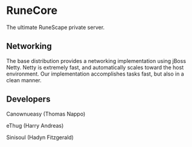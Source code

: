 RuneCore
===========
The ultimate RuneScape private server.

Networking
----------
The base distribution provides a networking implementation using jBoss Netty. 
Netty is extremely fast, and automatically scales toward the host environment. 
Our implementation accomplishes tasks fast, but also in a clean manner.

Developers
----------
Canownueasy (Thomas Nappo)

eThug (Harry Andreas)

Sinisoul (Hadyn Fitzgerald)